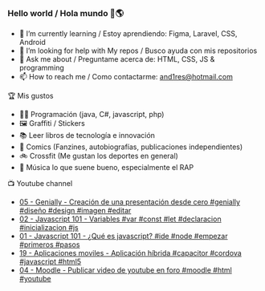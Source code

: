 ### Hello world / Hola mundo 👋🌎

<!--
**xaca/xaca** is a ✨ _special_ ✨ repository because its `README.md` (this file) appears on your GitHub profile.

Here are some ideas to get you started:
-->

- 🌱 I’m currently learning / Estoy aprendiendo: Figma, Laravel, CSS, Android
- 🤔 I’m looking for help with My repos / Busco ayuda con mis repositorios
- 💬 Ask me about / Preguntame acerca de: HTML, CSS, JS & programming 
- 📫 How to reach me / Como contactarme: and1res@hotmail.com

🏆 Mis gustos
- 👨‍💻 Programación (java, C#, javascript, php)
- 🖼️ Graffiti / Stickers
- 📚 Leer libros de tecnología e innovación
- 💢 Comics (Fanzines, autobiografías, publicaciones independientes)
- 🚲 Crossfit (Me gustan los deportes en general)
- 🎤 Música lo que suene bueno, especialmente el RAP
<!--
📝 Frases
- "I only smile in the dark, I only smile when it's complicated" Raybiez
- "De lo que ves créete la mitad de lo que no ves no te creas nada" Kase O
-->
📺 Youtube channel
<!-- BLOG-POST-LIST:START -->
- [05 - Genially - Creación de una presentación desde cero #genially #diseño #design #imagen #editar](https://www.youtube.com/watch?v=SAF5vYCQeTc)
- [02 - Javascript 101 - Variables #var #const #let #declaracion #inicializacion #js](https://www.youtube.com/watch?v=cQscAQjovFg)
- [01 - Javascript 101 - ¿Qué es javascript? #ide #node #empezar #primeros #pasos](https://www.youtube.com/watch?v=bF5CTKPd8To)
- [19 - Aplicaciones moviles - Aplicación híbrida #capacitor #cordova #javascript #html5](https://www.youtube.com/watch?v=hdVpAxR4d_I)
- [04 - Moodle - Publicar video de youtube en foro #moodle #html #youtube](https://www.youtube.com/watch?v=Nt7GSqk4hCA)
<!-- BLOG-POST-LIST:END -->
